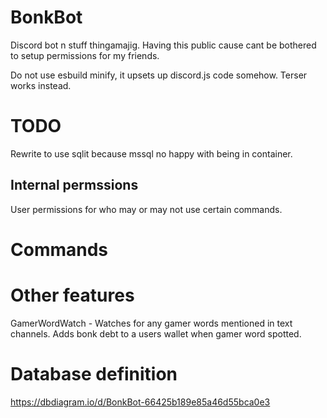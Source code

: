 # BonkBot

Discord bot n stuff thingamajig.
Having this public cause cant be bothered to setup permissions for my friends.

Do not use esbuild minify, it upsets up discord.js code somehow. Terser works instead.

# TODO

Rewrite to use sqlit because mssql no happy with being in container.

## Internal permssions

User permissions for who may or may not use certain commands.

# Commands

# Other features

GamerWordWatch - Watches for any gamer words mentioned in text channels. Adds bonk debt to a users wallet when gamer word spotted.

# Database definition

https://dbdiagram.io/d/BonkBot-66425b189e85a46d55bca0e3

